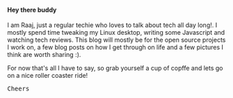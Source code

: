#### Hey there buddy
I am Raaj, just a regular techie who loves to talk about tech all day long!.
I mostly spend time tweaking my Linux desktop, writing some Javascript and watching tech reviews. This blog will mostly be for the open source projects I work on, a few blog posts on how I get through on life and a few pictures I think are worth sharing :).

For now that's all I have to say, so grab yourself a cup of copffe and lets go on a nice roller coaster ride!

<kbd>Cheers<kbd>
